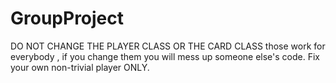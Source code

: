 # GroupProject

DO NOT CHANGE THE PLAYER CLASS OR THE CARD CLASS
those work for everybody , if you change them you will mess up someone else's code. Fix your own non-trivial player ONLY.
